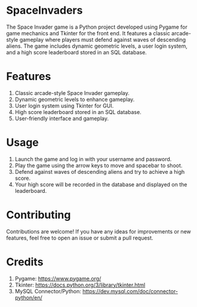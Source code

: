 # SpaceInvaders
The Space Invader game is a Python project developed using Pygame for game mechanics and Tkinter for the front end. It features a classic arcade-style gameplay where players must defend against waves of descending aliens. The game includes dynamic geometric levels, a user login system, and a high score leaderboard stored in an SQL database.

# Features
1. Classic arcade-style Space Invader gameplay.
2. Dynamic geometric levels to enhance gameplay.
3. User login system using Tkinter for GUI.
4. High score leaderboard stored in an SQL database.
5. User-friendly interface and gameplay.
# Usage
1. Launch the game and log in with your username and password.
2. Play the game using the arrow keys to move and spacebar to shoot.
3. Defend against waves of descending aliens and try to achieve a high score.
4. Your high score will be recorded in the database and displayed on the leaderboard.
# Contributing
Contributions are welcome! If you have any ideas for improvements or new features, feel free to open an issue or submit a pull request.

# Credits
1. Pygame: https://www.pygame.org/
2. Tkinter: https://docs.python.org/3/library/tkinter.html
3. MySQL Connector/Python: https://dev.mysql.com/doc/connector-python/en/
